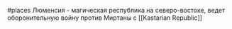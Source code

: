 #places
Люменсия - магическая республика на северо-востоке, ведет оборонительную войну против Миртаны с [[Kastarian Republic]]